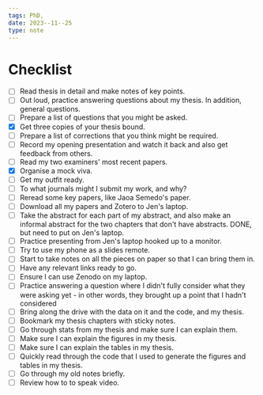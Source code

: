 ```yaml
---
tags: PhD,
date: 2023--11--25
type: note
---
```


# Checklist

- [ ] Read thesis in detail and make notes of key points.
- [ ] Out loud, practice answering questions about my thesis. In addition, general questions.
- [ ] Prepare a list of questions that you might be asked.
- [x] Get three copies of your thesis bound.
- [ ] Prepare a list of corrections that you think might be required.
- [ ] Record my opening presentation and watch it back and also get feedback from others.
- [ ] Read my two examiners' most recent papers.
- [x] Organise a mock viva.
- [ ] Get my outfit ready.
- [ ] To what journals might I submit my work, and why?
- [ ] Reread some key papers, like Jaoa Semedo's paper.
- [ ] Download all my papers and Zotero to Jen's laptop.
- [ ] Take the abstract for each part of my abstract, and also make an informal abstract for the two chapters that don't have abstracts. DONE, but need to put on Jen's laptop.
- [ ] Practice presenting from Jen's laptop hooked up to a monitor.
- [ ] Try to use my phone as a slides remote.
- [ ] Start to take notes on all the pieces on paper so that I can bring them in.
- [ ] Have any relevant links ready to go.
- [ ] Ensure I can use Zenodo on my laptop.
- [ ] Practice answering a question where I didn't fully consider what they were asking yet - in other words, they brought up a point that I hadn't considered
- [ ] Bring along the drive with the data on it and the code, and my thesis.
- [ ] Bookmark my thesis chapters with sticky notes.
- [ ] Go through stats from my thesis and make sure I can explain them.
- [ ] Make sure I can explain the figures in my thesis.
- [ ] Make sure I can explain the tables in my thesis.
- [ ] Quickly read through the code that I used to generate the figures and tables in my thesis.
- [ ] Go through my old notes briefly.
- [ ] Review how to to speak video.

